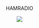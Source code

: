 <p align="center"> HAMRADIO </p>
<p align="center">   <img alingn="center" src="https://profile-counter.glitch.me/https://github.com/ghsguimaraes/count.svg" /></p>
